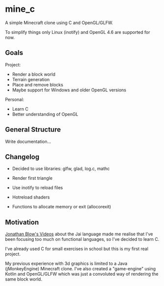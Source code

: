 mine_c
======

A simple Minecraft clone using C and OpenGL/GLFW.

To simplify things only Linux (inotify) and OpenGL 4.6 are supported for now.

Goals
------

Project:
- Render a block world
- Terrain generation
- Place and remove blocks
- Maybe support for Windows and older OpenGL versions

Personal:
- Learn C
- Better understanding of OpenGL


General Structure
-----------------

Write documentation...


Changelog
---------

- Decided to use libraries: glfw, glad, log.c, mathc

- Render first triangle

- Use inotify to reload files

- Hotreload shaders

- Functions to allocate memory or exit (allocorexit)


Motivation
----------

[Jonathan Blow's Videos](https://www.youtube.com/user/jblow888) about the Jai language made me realise that I've been focusing too much on functional languages, so I've decided to learn C.

I've already used C for small exercises in school but this is my first real project.

My previous experience with 3d graphics is limited to a Java (jMonkeyEngine) Minecraft clone.
I've also created a "game-engine" using Kotlin and OpenGL/GLFW which was just a convoluted way of rendering the same block world.

